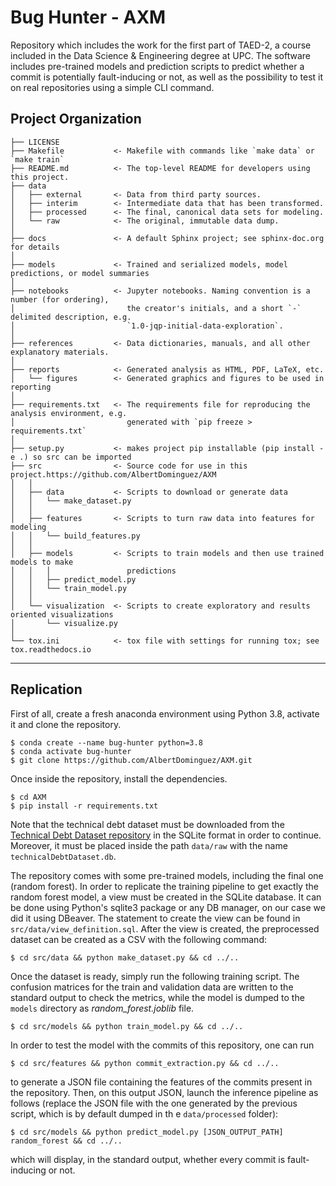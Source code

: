 Bug Hunter - AXM
==============================

Repository which includes the work for the first part of TAED-2, a course included in the Data Science &amp; Engineering degree at UPC. The software includes pre-trained models and prediction scripts to predict whether a commit is potentially fault-inducing or not, as well as the possibility to test it on real repositories using a simple CLI command.

Project Organization
------------

    ├── LICENSE
    ├── Makefile           <- Makefile with commands like `make data` or `make train`
    ├── README.md          <- The top-level README for developers using this project.
    ├── data
    │   ├── external       <- Data from third party sources.
    │   ├── interim        <- Intermediate data that has been transformed.
    │   ├── processed      <- The final, canonical data sets for modeling.
    │   └── raw            <- The original, immutable data dump.
    │
    ├── docs               <- A default Sphinx project; see sphinx-doc.org for details
    │
    ├── models             <- Trained and serialized models, model predictions, or model summaries
    │
    ├── notebooks          <- Jupyter notebooks. Naming convention is a number (for ordering),
    │                         the creator's initials, and a short `-` delimited description, e.g.
    │                         `1.0-jqp-initial-data-exploration`.
    │
    ├── references         <- Data dictionaries, manuals, and all other explanatory materials.
    │
    ├── reports            <- Generated analysis as HTML, PDF, LaTeX, etc.
    │   └── figures        <- Generated graphics and figures to be used in reporting
    │
    ├── requirements.txt   <- The requirements file for reproducing the analysis environment, e.g.
    │                         generated with `pip freeze > requirements.txt`
    │
    ├── setup.py           <- makes project pip installable (pip install -e .) so src can be imported
    ├── src                <- Source code for use in this project.https://github.com/AlbertDominguez/AXM
    │   │
    │   ├── data           <- Scripts to download or generate data
    │   │   └── make_dataset.py
    │   │
    │   ├── features       <- Scripts to turn raw data into features for modeling
    │   │   └── build_features.py
    │   │
    │   ├── models         <- Scripts to train models and then use trained models to make
    │   │   │                 predictions
    │   │   ├── predict_model.py
    │   │   └── train_model.py
    │   │
    │   └── visualization  <- Scripts to create exploratory and results oriented visualizations
    │       └── visualize.py
    │
    └── tox.ini            <- tox file with settings for running tox; see tox.readthedocs.io


--------

## Replication

First of all, create a fresh anaconda environment using Python 3.8, activate it and clone the repository.

```{bash}
$ conda create --name bug-hunter python=3.8
$ conda activate bug-hunter
$ git clone https://github.com/AlbertDominguez/AXM.git
```

Once inside the repository, install the dependencies.

```{bash}
$ cd AXM
$ pip install -r requirements.txt
```

Note that the technical debt dataset must be downloaded from the [Technical Debt Dataset repository](https://github.com/clowee/The-Technical-Debt-Dataset) in the SQLite format in order to continue. Moreover, it must be placed inside the path `data/raw` with the name `technicalDebtDataset.db`.


The repository comes with some pre-trained models, including the final one (random forest). In order to replicate the training pipeline to get exactly the random forest model, a view must be created in the SQLite database. It can be done using Python's sqlite3 package or any DB manager, on our case we did it using DBeaver. The statement to create the view can be found in `src/data/view_definition.sql`. After the view is created, the preprocessed dataset can be created as a CSV with the following command:

```{bash}
$ cd src/data && python make_dataset.py && cd ../..
```

Once the dataset is ready, simply run the following training script. The confusion matrices for the train and validation data are written to the standard output to check the metrics, while the model is dumped to the `models` directory as *random_forest.joblib* file.

```{bash}
$ cd src/models && python train_model.py && cd ../..
```

In order to test the model with the commits of this repository, one can run

```{bash}
$ cd src/features && python commit_extraction.py && cd ../..
```

to generate a JSON file containing the features of the commits present in the repository. Then, on this output JSON, launch the inference pipeline as follows (replace the JSON file with the one generated by the previous script, which is by default dumped in th e `data/processed` folder):

```{bash}
$ cd src/models && python predict_model.py [JSON_OUTPUT_PATH] random_forest && cd ../..
```
which will display, in the standard output, whether every commit is fault-inducing or not.
